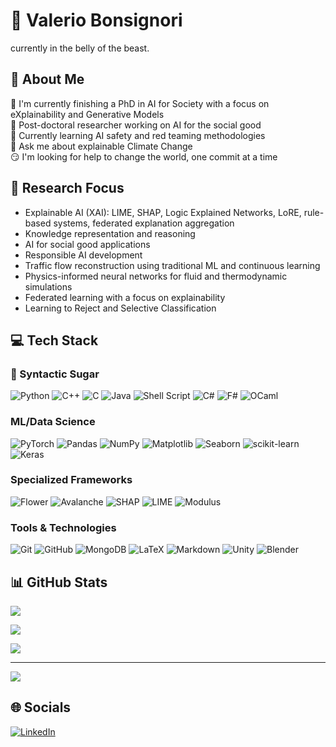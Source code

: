 # 👋 Valerio Bonsignori
currently in the belly of the beast.
## 💫 About Me
🔭 I'm currently finishing a PhD in AI for Society with a focus on eXplainability and Generative Models  
🔬 Post-doctoral researcher working on AI for the social good  
🌱 Currently learning AI safety and red teaming methodologies  
💬 Ask me about explainable Climate Change  
😏 I'm looking for help to change the world, one commit at a time  

## 🧠 Research Focus
- Explainable AI (XAI): LIME, SHAP, Logic Explained Networks, LoRE, rule-based systems, federated explanation aggregation
- Knowledge representation and reasoning
- AI for social good applications
- Responsible AI development
- Traffic flow reconstruction using traditional ML and continuous learning
- Physics-informed neural networks for fluid and thermodynamic simulations
- Federated learning with a focus on explainability
- Learning to Reject and Selective Classification

## 💻 Tech Stack

### 🍯 Syntactic Sugar
![Python](https://img.shields.io/badge/python-3670A0?style=flat&logo=python&logoColor=ffdd54) ![C++](https://img.shields.io/badge/c++-%2300599C.svg?style=flat&logo=c%2B%2B&logoColor=white) ![C](https://img.shields.io/badge/c-%2300599C.svg?style=flat&logo=c&logoColor=white) ![Java](https://img.shields.io/badge/java-%23ED8B00.svg?style=flat&logo=openjdk&logoColor=white) ![Shell Script](https://img.shields.io/badge/shell_script-%23121011.svg?style=flat&logo=gnu-bash&logoColor=white) ![C#](https://img.shields.io/badge/c%23-%23378BBA.svg?style=flat&logo=c-sharp&logoColor=white) ![F#](https://img.shields.io/badge/f%23-%23378BBA.svg?style=flat&logo=.net&logoColor=white) ![OCaml](https://img.shields.io/badge/ocaml-%23E98407.svg?style=flat&logo=ocaml&logoColor=white) <!-- ![Prolog](https://img.shields.io/badge/prolog-%23FF0000.svg?style=flat&logoColor=white)-->

### ML/Data Science
![PyTorch](https://img.shields.io/badge/PyTorch-%23EE4C2C.svg?style=flat&logo=PyTorch&logoColor=white) ![Pandas](https://img.shields.io/badge/pandas-%23150458.svg?style=flat&logo=pandas&logoColor=white) ![NumPy](https://img.shields.io/badge/numpy-%23013243.svg?style=flat&logo=numpy&logoColor=white) ![Matplotlib](https://img.shields.io/badge/Matplotlib-%23ffffff.svg?style=flat&logo=Matplotlib&logoColor=black) ![Seaborn](https://img.shields.io/badge/Seaborn-%2371CAEB.svg?style=flat&logo=seaborn&logoColor=white) ![scikit-learn](https://img.shields.io/badge/scikit--learn-%23F7931E.svg?style=flat&logo=scikit-learn&logoColor=white) ![Keras](https://img.shields.io/badge/Keras-%23D00000.svg?style=flat&logo=Keras&logoColor=white)

### Specialized Frameworks
![Flower](https://img.shields.io/badge/🌸_Flower-Federated_Learning-%23F7C530.svg?style=flat) ![Avalanche](https://img.shields.io/badge/Avalanche-Continual_Learning-%235181B8.svg?style=flat) ![SHAP](https://img.shields.io/badge/SHAP-Explainable_AI-%236236FF.svg?style=flat) ![LIME](https://img.shields.io/badge/LIME-Model_Interpretability-%2300A86B.svg?style=flat) ![Modulus](https://img.shields.io/badge/Modulus-Physics_Informed_NN-%2376B900.svg?style=flat&logo=nvidia&logoColor=white)

### Tools & Technologies
![Git](https://img.shields.io/badge/git-%23F05033.svg?style=flat&logo=git&logoColor=white) ![GitHub](https://img.shields.io/badge/github-%23121011.svg?style=flat&logo=github&logoColor=white) ![MongoDB](https://img.shields.io/badge/MongoDB-%234ea94b.svg?style=flat&logo=mongodb&logoColor=white) ![LaTeX](https://img.shields.io/badge/latex-%23008080.svg?style=flat&logo=latex&logoColor=white) ![Markdown](https://img.shields.io/badge/markdown-%23000000.svg?style=flat&logo=markdown&logoColor=white) ![Unity](https://img.shields.io/badge/unity-%23000000.svg?style=flat&logo=unity&logoColor=white) ![Blender](https://img.shields.io/badge/blender-%23F5792A.svg?style=flat&logo=blender&logoColor=white)

## 📊 GitHub Stats
![](https://github-readme-stats.vercel.app/api?username=valevalerio&hide_border=false&include_all_commits=true&show_icons=true&theme=synthwave&count_private=true)<br/>


![](https://github-readme-streak-stats.herokuapp.com/?user=valevalerio&theme=synthwave&hide_border=false)<br/>

![](https://github-readme-stats.vercel.app/api/top-langs/?username=valevalerio&theme=synthwave&hide_border=false&include_all_commits=true&count_private=true&layout=compact&langs_count=6&hide_progress=true&hide=jupyter%20notebook)

---
[![](https://visitcount.itsvg.in/api?id=valevalerio&icon=0&color=0)](https://visitcount.itsvg.in)

## 🌐 Socials
[![LinkedIn](https://img.shields.io/badge/LinkedIn-%230077B5.svg?logo=linkedin&logoColor=white)](https://www.linkedin.com/in/valerio-bonsignori-2116b9220/)
<!-- Changes made:
1. Added additional programming languages (C#, F#, OCaml, Prolog)
2. Renamed "Languages" section to "Syntactic Sugar"
3. Expanded Research Focus section with detailed areas
4. Added Unity and Blender to Tools & Technologies
5. Added Modulus to Specialized Frameworks
6. Added emoji to Flower and Modulus badges
7. Enhanced existing sections with more comprehensive information
-->
